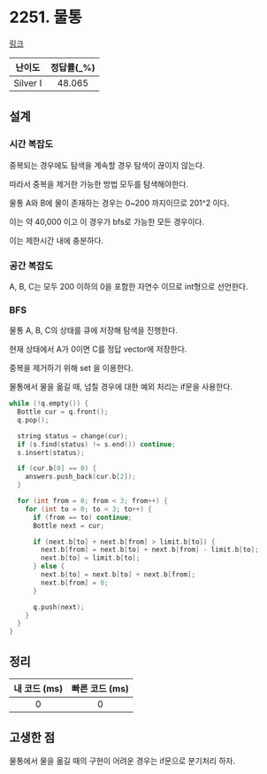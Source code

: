 # 2251. 물통

[링크](https://www.acmicpc.net/problem/2251)

|  난이도  | 정답률(\_%) |
| :------: | :---------: |
| Silver I |   48.065    |

## 설계

### 시간 복잡도

중복되는 경우에도 탐색을 계속할 경우 탐색이 끊이지 않는다.

따라서 중복을 제거한 가능한 방법 모두를 탐색해야한다.

물통 A와 B에 물이 존재하는 경우는 0~200 까지이므로 201^2 이다.

이는 약 40,000 이고 이 경우가 bfs로 가능한 모든 경우이다.

이는 제한시간 내에 충분하다.

### 공간 복잡도

A, B, C는 모두 200 이하의 0을 포함한 자연수 이므로 int형으로 선언한다.

### BFS

물통 A, B, C의 상태를 큐에 저장해 탐색을 진행한다.

현재 상태에서 A가 0이면 C를 정답 vector에 저장한다.

중복을 제거하기 위해 set 을 이용한다.

물통에서 물을 옮길 때, 넘칠 경우에 대한 예외 처리는 if문을 사용한다.

```cpp
while (!q.empty()) {
  Bottle cur = q.front();
  q.pop();

  string status = change(cur);
  if (s.find(status) != s.end()) continue;
  s.insert(status);

  if (cur.b[0] == 0) {
    answers.push_back(cur.b[2]);
  }

  for (int from = 0; from < 3; from++) {
    for (int to = 0; to < 3; to++) {
      if (from == to) continue;
      Bottle next = cur;

      if (next.b[to] + next.b[from] > limit.b[to]) {
        next.b[from] = next.b[to] + next.b[from] - limit.b[to];
        next.b[to] = limit.b[to];
      } else {
        next.b[to] = next.b[to] + next.b[from];
        next.b[from] = 0;
      }

      q.push(next);
    }
  }
}
```

## 정리

| 내 코드 (ms) | 빠른 코드 (ms) |
| :----------: | :------------: |
|      0       |       0        |

## 고생한 점

물통에서 물을 옮길 때의 구현이 어려운 경우는 if문으로 분기처리 하자.

